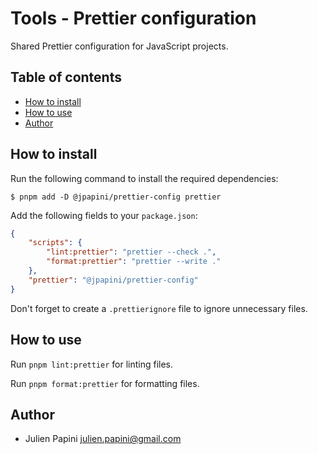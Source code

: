 # Tools - Prettier configuration <!-- omit in toc -->

Shared Prettier configuration for JavaScript projects.

## Table of contents <!-- omit in toc -->

-   [How to install](#how-to-install)
-   [How to use](#how-to-use)
-   [Author](#author)

## How to install

Run the following command to install the required dependencies:

```shell
$ pnpm add -D @jpapini/prettier-config prettier
```

Add the following fields to your `package.json`:

```json
{
    "scripts": {
        "lint:prettier": "prettier --check .",
        "format:prettier": "prettier --write ."
    },
    "prettier": "@jpapini/prettier-config"
}
```

Don't forget to create a `.prettierignore` file to ignore unnecessary files.

## How to use

Run `pnpm lint:prettier` for linting files.

Run `pnpm format:prettier` for formatting files.

## Author

-   Julien Papini <julien.papini@gmail.com>
